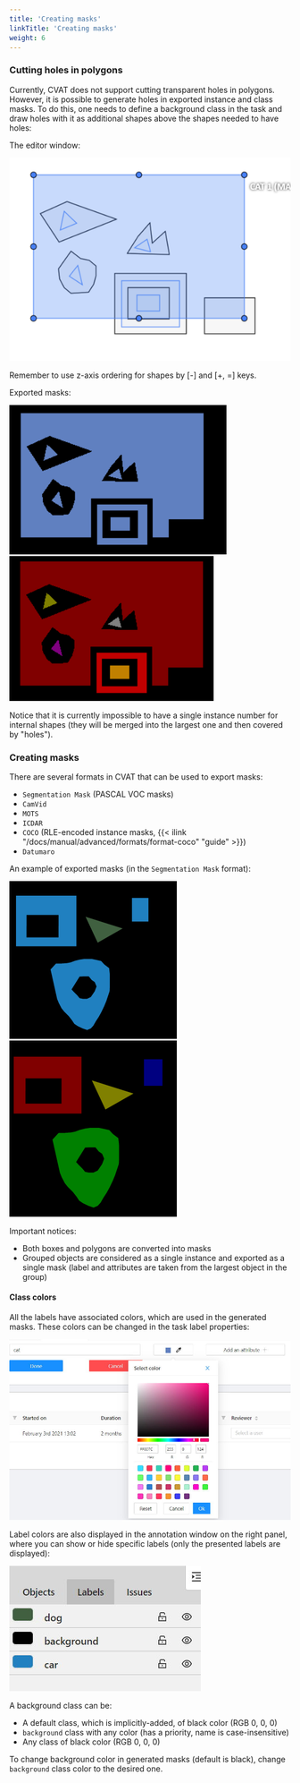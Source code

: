 ```yaml
---
title: 'Creating masks'
linkTitle: 'Creating masks'
weight: 6
---
```


### Cutting holes in polygons

Currently, CVAT does not support cutting transparent holes in polygons. However,
it is possible to generate holes in exported instance and class masks.
To do this, one needs to define a background class in the task and draw holes
with it as additional shapes above the shapes needed to have holes:

The editor window:

  ![The editor](/images/mask_export_example1_editor.png)

Remember to use z-axis ordering for shapes by \[\-\] and \[\+\, \=\] keys.

Exported masks:

  ![A class mask](/images/mask_export_example1_cls_mask.png)  ![An instance mask](/images/mask_export_example1_inst_mask.png)

Notice that it is currently impossible to have a single instance number for
internal shapes (they will be merged into the largest one and then covered by
"holes").

### Creating masks

There are several formats in CVAT that can be used to export masks:
- `Segmentation Mask` (PASCAL VOC masks)
- `CamVid`
- `MOTS`
- `ICDAR`
- `COCO` (RLE-encoded instance masks, {{< ilink "/docs/manual/advanced/formats/format-coco" "guide" >}})
- `Datumaro`

An example of exported masks (in the `Segmentation Mask` format):

  ![A class mask](/images/exported_cls_masks_example.png) ![An instance mask](/images/exported_inst_masks_example.png)

Important notices:
- Both boxes and polygons are converted into masks
- Grouped objects are considered as a single instance and exported as a single
  mask (label and attributes are taken from the largest object in the group)

#### Class colors

All the labels have associated colors, which are used in the generated masks.
These colors can be changed in the task label properties:

  ![Task label properties with color picker](/images/label_color_picker.jpg)

Label colors are also displayed in the annotation window on the right panel,
where you can show or hide specific labels
(only the presented labels are displayed):

  ![Label tab with label colors open in annotation window](/images/label_panel_anno_window.jpg)

A background class can be:
- A default class, which is implicitly-added, of black color (RGB 0, 0, 0)
- `background` class with any color (has a priority, name is case-insensitive)
- Any class of black color (RGB 0, 0, 0)

To change background color in generated masks (default is black),
change `background` class color to the desired one.
